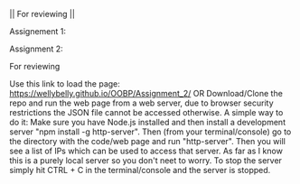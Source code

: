 || For reviewing ||

Assignement 1:








Assignment 2:

  For reviewing
  
   Use this link to load the page: https://wellybelly.github.io/OOBP/Assignment_2/
  OR
    Download/Clone the repo and run the web page from a web server, due to browser security restrictions the JSON file cannot be accessed otherwise.
    A simple way to do it:
    Make sure you have Node.js installed and then install a development server "npm install -g http-server".
    Then (from your terminal/console) go to the directory with the code/web page and run "http-server".
    Then you will see a list of IPs which can be used to access that server. As far as I know this is a purely local server so you don't neet to worry.
    To stop the server simply hit CTRL + C in the terminal/console and the server is stopped.
